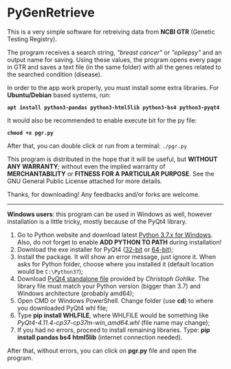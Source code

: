 # PyGenRetrieve
This is a very simple software for retreiving data from **NCBI GTR** (Genetic Testing Registry).

The program receives a search string, *"breast cancer"* or *"epilepsy"* and an output name for saving. Using these values, the program opens every page in GTR and saves a text file (in the same folder) with all the genes related to the searched condition (disease).

In order to the app work properly, you must install some extra libraries. For **Ubuntu/Debian** based systems, run:

**`apt install python3-pandas python3-html5lib python3-bs4 python3-pyqt4`**

It would also be recommended to enable execute bit for the py file:

**`chmod +x pgr.py`**

After that, you can double click or run from a terminal: `./pgr.py`

This program is distributed in the hope that it will be useful, but **WITHOUT ANY WARRANTY**; without even the implied warranty of **MERCHANTABILITY** or **FITNESS FOR A PARTICULAR PURPOSE**.  See the GNU General Public License attached for more details.

Thanks, for downloading! Any feedbacks and/or forks are welcome.

---

**Windows users**: this program can be used in Windows as well, however installation is a little tricky, mostly because of the PyQt4 library.

1. Go to Python website and download latest [Python 3.7.x for Windows](https://www.python.org/downloads/windows/). Also, do not forget to enable **ADD PYTHON TO PATH** during installation!
1. Download the exe installer for PyQt4 ([32-bit](https://sourceforge.net/projects/pyqt/files/PyQt4/PyQt-4.11.4/PyQt4-4.11.4-gpl-Py3.4-Qt4.8.7-x32.exe/download) or [64-bit](https://sourceforge.net/projects/pyqt/files/PyQt4/PyQt-4.11.4/PyQt4-4.11.4-gpl-Py2.7-Qt4.8.7-x64.exe/download));
1. Install the package. It will show an error message, just ignore it. When asks for Python folder, choose where you installed it (default location would be `C:\Python37`);
1. Download [PyQt4 standalone file](https://www.lfd.uci.edu/~gohlke/pythonlibs/#pyqt4) provided by *Christoph Gohlke*. The library file must match your Python version (bigger than 3.7) and Windows architecture (probably amd64);
1. Open CMD or Windows PowerShell. Change folder (use **cd**) to where you downloaded PyQt4 whl file;
1. Type **pip install WHLFILE**, where WHLFILE would be something like *PyQt4-4.11.4-cp37-cp37m-win_amd64.whl* (file name may change);
1. If you had no errors, proceed to install remaining libraries. Type: **pip install pandas bs4 html5lib** (internet connection needed).

After that, without errors, you can click on **pgr.py** file and open the program.
